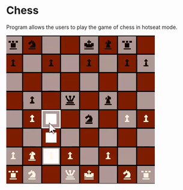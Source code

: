 # Chess
Program allows the users to play the game of chess in hotseat mode.

![Demo of Chess Program](docs/banner.gif)
